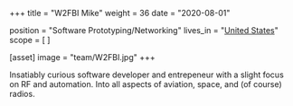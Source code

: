 +++
title = "W2FBI Mike"
weight = 36
date = "2020-08-01"

position = "Software Prototyping/Networking"
lives_in = "[United States](https://www.google.com/maps/place/United+States/)"
scope = [
]

[asset]
  image = "team/W2FBI.jpg"
+++

Insatiably curious software developer and entrepeneur with a slight focus on RF and automation.
Into all aspects of aviation, space, and (of course) radios. 
